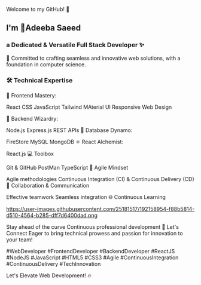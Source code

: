 Welcome to my GitHub! 👋 
## I'm 🌟Adeeba Saeed
### a Dedicated & Versatile Full Stack Developer ✨

💼 Committed to crafting seamless and innovative web solutions, with a foundation in computer science.

### 🛠️ Technical Expertise

🎨 Frontend Mastery:

React
CSS
JavaScript
Tailwind 
MAterial UI
Responsive Web Design

🔧 Backend Wizardry:

Node.js
Express.js
REST APIs
💾 Database Dynamo:

FireStore 
MySQL
MongoDB
⚛️ React Alchemist:

React.js
💻 Toolbox

Git & GitHub
PostMan
TypeScript
🚀 Agile Mindset

Agile methodologies
Continuous Integration (CI) & Continuous Delivery (CD)
🤝 Collaboration & Communication

Effective teamwork
Seamless integration
🌐 Continuous Learning

https://user-images.githubusercontent.com/25181517/192158954-f88b5814-d510-4564-b285-dff7d6400dad.png

Stay ahead of the curve
Continuous professional development
🔗 Let's Connect
Eager to bring technical prowess and passion for innovation to your team!

#WebDeveloper #FrontendDeveloper #BackendDeveloper #ReactJS #NodeJS #JavaScript #HTML5 #CSS3 #Agile #ContinuousIntegration #ContinuousDelivery #TechInnovation

Let's Elevate Web Development! 🔥






